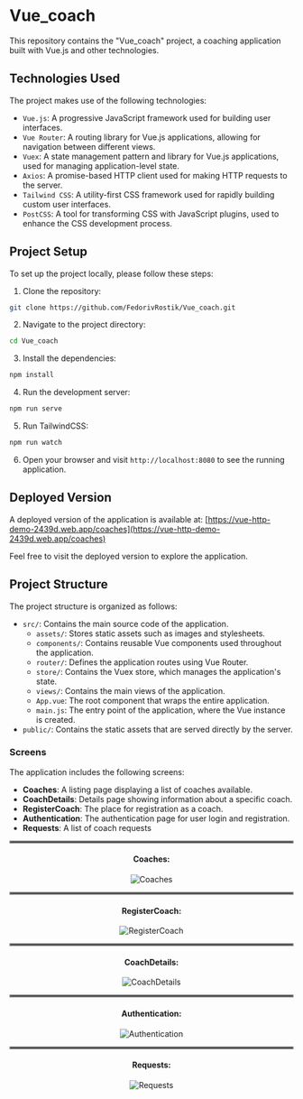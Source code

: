 # Vue_coach

This repository contains the "Vue_coach" project, a coaching application built with Vue.js and other technologies.

## Technologies Used

The project makes use of the following technologies:

- `Vue.js`: A progressive JavaScript framework used for building user interfaces. 
- `Vue Router`: A routing library for Vue.js applications, allowing for navigation between different views.
- `Vuex`: A state management pattern and library for Vue.js applications, used for managing application-level state.
- `Axios`: A promise-based HTTP client used for making HTTP requests to the server.
- `Tailwind CSS`: A utility-first CSS framework used for rapidly building custom user interfaces.
- `PostCSS`: A tool for transforming CSS with JavaScript plugins, used to enhance the CSS development process.

## Project Setup

To set up the project locally, please follow these steps:

1. Clone the repository:

```bash
git clone https://github.com/FedorivRostik/Vue_coach.git
``` 
2. Navigate to the project directory:
```bash
cd Vue_coach
``` 
3.  Install the dependencies:
```bash
npm install
``` 
4. Run the development server:
```bash
npm run serve
```
5. Run TailwindCSS:
```bash
npm run watch
```
6. Open your browser and visit `http://localhost:8080` to see the running application.

## Deployed Version

A deployed version of the application is available at: [https://vue-http-demo-2439d.web.app/coaches](https://vue-http-demo-2439d.web.app/coaches)

Feel free to visit the deployed version to explore the application.

## Project Structure

The project structure is organized as follows:

- `src/`: Contains the main source code of the application.
  - `assets/`: Stores static assets such as images and stylesheets.
  - `components/`: Contains reusable Vue components used throughout the application.
  - `router/`: Defines the application routes using Vue Router.
  - `store/`: Contains the Vuex store, which manages the application's state.
  - `views/`: Contains the main views of the application.
  - `App.vue`: The root component that wraps the entire application.
  - `main.js`: The entry point of the application, where the Vue instance is created.
- `public/`: Contains the static assets that are served directly by the server.

### Screens

The application includes the following screens:

- **Coaches**: A listing page displaying a list of coaches available.
- **CoachDetails**: Details page showing information about a specific coach.
- **RegisterCoach**: The place for registration as a coach.
- **Authentication**: The authentication page for user login and registration.
- **Requests**: A list of coach requests
<hr style="border:2px solid gray">



<h4 align="center">Coaches:</h4>
<p align="center">
  <img src="https://github.com/FedorivRostik/Vue_coach/assets/45173800/521df6dd-50a3-48fc-bf79-47074d1a0cae" alt="Coaches">
</p>
<hr style="border:2px solid gray">

<h4 align="center">RegisterCoach:</h4>
<p align="center">
  <img src="https://github.com/FedorivRostik/Vue_coach/assets/45173800/64f9cd33-b8e5-420b-a30a-13709148127f" alt="RegisterCoach">
</p>
<hr style="border:2px solid gray">

<h4 align="center">CoachDetails:</h4>
<p align="center">
  <img src="https://github.com/FedorivRostik/Vue_coach/assets/45173800/678b2757-963c-4b3b-b805-ae1569ec56cd" alt="CoachDetails">
</p>
<hr style="border:2px solid gray">

<h4 align="center">Authentication:</h4>
<p align="center">
  <img src="https://github.com/FedorivRostik/Vue_coach/assets/45173800/9b46b1e6-16cf-4887-9fbf-b85e2bc24f4a" alt="Authentication">
</p>
<hr style="border:2px solid gray">

<h4 align="center">Requests:</h4>
<p align="center">
  <img src="https://github.com/FedorivRostik/Vue_coach/assets/45173800/0154052a-c38c-471a-873c-020f99342896"
 alt="Requests">
</p>
